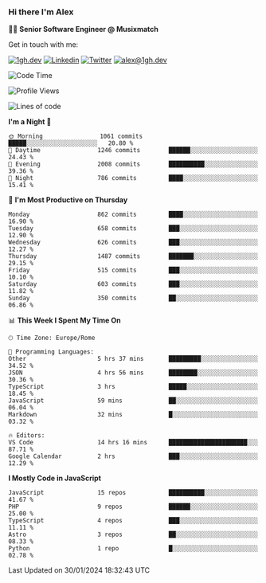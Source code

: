 ### Hi there I'm Alex

👨‍💻 __Senior Software Engineer @ Musixmatch__

Get in touch with me:

[![1gh.dev](https://img.shields.io/static/v1?label=1gh.dev&message=%20&color=red&logo=&style=flat-square&logoColor=white)](https://www.1gh.dev/)
[![Linkedin](https://img.shields.io/static/v1?label=Linkedin&message=%20&color=blue&logo=Linkedin&style=flat-square&logoColor=white)](https://linkedin.com/in/alexghirelli)
[![Twitter](https://img.shields.io/static/v1?label=Twitter&message=%20&color=blue&logo=Twitter&style=flat-square&logoColor=white)](https://twitter.com/alexGhirelli)
[![alex@1gh.dev](https://img.shields.io/static/v1?label=alex@1gh.dev&message=%20&color=red&logo=gmail&style=flat-square&logoColor=white)](mailto:alex@1gh.dev)

<!--START_SECTION:waka-->
![Code Time](http://img.shields.io/badge/Code%20Time-7%2C689%20hrs%2059%20mins-blue)

![Profile Views](http://img.shields.io/badge/Profile%20Views-3-blue)

![Lines of code](https://img.shields.io/badge/From%20Hello%20World%20I%27ve%20Written-25.3%20million%20lines%20of%20code-blue)

**I'm a Night 🦉** 

```text
🌞 Morning                1061 commits        █████░░░░░░░░░░░░░░░░░░░░   20.80 % 
🌆 Daytime                1246 commits        ██████░░░░░░░░░░░░░░░░░░░   24.43 % 
🌃 Evening                2008 commits        ██████████░░░░░░░░░░░░░░░   39.36 % 
🌙 Night                  786 commits         ████░░░░░░░░░░░░░░░░░░░░░   15.41 % 
```
📅 **I'm Most Productive on Thursday** 

```text
Monday                   862 commits         ████░░░░░░░░░░░░░░░░░░░░░   16.90 % 
Tuesday                  658 commits         ███░░░░░░░░░░░░░░░░░░░░░░   12.90 % 
Wednesday                626 commits         ███░░░░░░░░░░░░░░░░░░░░░░   12.27 % 
Thursday                 1487 commits        ███████░░░░░░░░░░░░░░░░░░   29.15 % 
Friday                   515 commits         ███░░░░░░░░░░░░░░░░░░░░░░   10.10 % 
Saturday                 603 commits         ███░░░░░░░░░░░░░░░░░░░░░░   11.82 % 
Sunday                   350 commits         ██░░░░░░░░░░░░░░░░░░░░░░░   06.86 % 
```


📊 **This Week I Spent My Time On** 

```text
🕑︎ Time Zone: Europe/Rome

💬 Programming Languages: 
Other                    5 hrs 37 mins       █████████░░░░░░░░░░░░░░░░   34.52 % 
JSON                     4 hrs 56 mins       ████████░░░░░░░░░░░░░░░░░   30.36 % 
TypeScript               3 hrs               █████░░░░░░░░░░░░░░░░░░░░   18.45 % 
JavaScript               59 mins             ██░░░░░░░░░░░░░░░░░░░░░░░   06.04 % 
Markdown                 32 mins             █░░░░░░░░░░░░░░░░░░░░░░░░   03.32 % 

🔥 Editors: 
VS Code                  14 hrs 16 mins      ██████████████████████░░░   87.71 % 
Google Calendar          2 hrs               ███░░░░░░░░░░░░░░░░░░░░░░   12.29 % 
```

**I Mostly Code in JavaScript** 

```text
JavaScript               15 repos            ██████████░░░░░░░░░░░░░░░   41.67 % 
PHP                      9 repos             ██████░░░░░░░░░░░░░░░░░░░   25.00 % 
TypeScript               4 repos             ███░░░░░░░░░░░░░░░░░░░░░░   11.11 % 
Astro                    3 repos             ██░░░░░░░░░░░░░░░░░░░░░░░   08.33 % 
Python                   1 repo              █░░░░░░░░░░░░░░░░░░░░░░░░   02.78 % 
```




 Last Updated on 30/01/2024 18:32:43 UTC
<!--END_SECTION:waka-->
